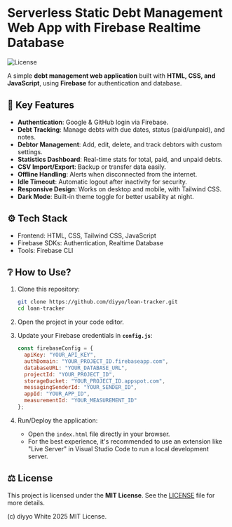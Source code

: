 # Serverless Static Debt Management Web App with Firebase Realtime Database

![License](https://img.shields.io/badge/license-MIT-blue.svg)

A simple **debt management web application** built with **HTML, CSS, and JavaScript**, using **Firebase** for authentication and database.

## 🔑 Key Features

* **Authentication**: Google & GitHub login via Firebase.  
* **Debt Tracking**: Manage debts with due dates, status (paid/unpaid), and notes.  
* **Debtor Management**: Add, edit, delete, and track debtors with custom settings.
* **Statistics Dashboard**: Real-time stats for total, paid, and unpaid debts.  
* **CSV Import/Export**: Backup or transfer data easily.  
* **Offline Handling**: Alerts when disconnected from the internet.  
* **Idle Timeout**: Automatic logout after inactivity for security.  
* **Responsive Design**: Works on desktop and mobile, with Tailwind CSS.  
* **Dark Mode**: Built-in theme toggle for better usability at night.

## ⚙️ Tech Stack

-   Frontend: HTML, CSS, Tailwind CSS, JavaScript 
-   Firebase SDKs: Authentication, Realtime Database
-   Tools: Firebase CLI

## ❔ How to Use?

1. Clone this repository:
   ```bash
   git clone https://github.com/diyyo/loan-tracker.git
   cd loan-tracker
   ```

2. Open the project in your code editor.  

3. Update your Firebase credentials in **`config.js`**:  
   ```javascript
   const firebaseConfig = {
     apiKey: "YOUR_API_KEY",
     authDomain: "YOUR_PROJECT_ID.firebaseapp.com",
     databaseURL: "YOUR_DATABASE_URL",
     projectId: "YOUR_PROJECT_ID",
     storageBucket: "YOUR_PROJECT_ID.appspot.com",
     messagingSenderId: "YOUR_SENDER_ID",
     appId: "YOUR_APP_ID",
     measurementId: "YOUR_MEASUREMENT_ID"
   };
   ```

4. Run/Deploy the application:
    * Open the `index.html` file directly in your browser.
    * For the best experience, it's recommended to use an extension like "Live Server" in Visual Studio Code to run a local development server.

## ⚖️ License

This project is licensed under the **MIT License**. See the [LICENSE](LICENSE) file for more details.

(c) diyyo White 2025 MIT License.
